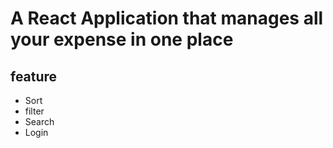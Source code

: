 # A React Application that manages all your expense in one place
## feature
  * Sort
  * filter
  * Search
  * Login
    
